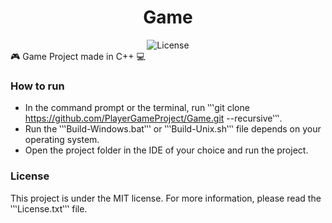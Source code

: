 ﻿<div align="center"> 
    <h1> Game </h1>
    <img alt=License src="https://img.shields.io/badge/license-MIT-blue"></img>
</div>
🎮 Game Project made in C++ 💻

### How to run
- In the command prompt or the terminal, run ‛‛‛git clone https://github.com/PlayerGameProject/Game.git --recursive‛‛‛.
- Run the ‛‛‛Build-Windows.bat‛‛‛ or ‛‛‛Build-Unix.sh‛‛‛ file depends on your operating system.
- Open the project folder in the IDE of your choice and run the project.

### License
This project is under the MIT license.
For more information, please read the ‛‛‛License.txt‛‛‛ file.
